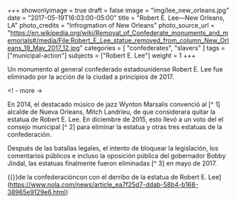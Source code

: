 +++
showonlyimage = true
draft = false
image = "img/lee_new_orleans.jpg"
date = "2017-05-19T16:03:00-05:00"
title = "Robert E. Lee—New Orleans, LA"
photo_credits = "Infrogmation of New Orleans"
photo_source_url = "https://en.wikipedia.org/wiki/Removal_of_Confederate_monuments_and_memorials#/media/File:Robert_E_Lee_statue_removed_from_column_New_Orleans_19_May_2017_12.jpg"
categories = [ "confederates", "slavers" ]
tags = ["municipal-action"]
subjects = ["Robert E. Lee"]
weight = 1
+++

Un monumento al general confederado estadounidense Robert E. Lee fue eliminado por la acción de la ciudad a principios de 2017.

<! - more ->

En 2014, el destacado músico de jazz Wynton Marsalis convenció al [^ 1] alcalde de Nueva Orleans, Mitch Landrieu, de que considerara quitar la estatua de Robert E. Lee. En diciembre de 2015, esto llevó a un voto del el consejo municipal [^ 2] para eliminar la estatua y otras tres estatuas de la confederación.

Después de las batallas legales, el intento de bloquear la legislación, los comentarios públicos e incluso la oposición pública del gobernador Bobby Jindal, las estatuas finalmente fueron eliminadas [^ 3] en mayo de 2017.

{{<youtube gCWW-3lQURA>}}de la confederacióncon con el derribo de la estatua de Robert E. Lee] (https://www.nola.com/news/article_ea7f25d7-ddab-58b4-b168-38965e9129e6.html)
